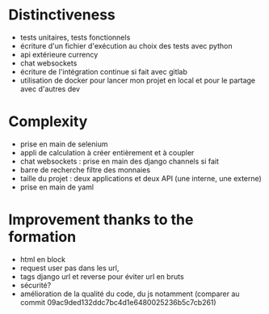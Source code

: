 # Distinctiveness

- tests unitaires, tests fonctionnels
- écriture d'un fichier d'exécution au choix des tests avec python
- api extérieure currency
- chat websockets
- écriture de l'intégration continue si fait avec gitlab
- utilisation de docker pour lancer mon projet en local et pour le partage avec d'autres dev


# Complexity

- prise en main de selenium
- appli de calculation à créer entièrement et à coupler
- chat websockets : prise en main des django channels si fait
- barre de recherche filtre des monnaies
- taille du projet : deux applications et deux API (une interne, une externe)
- prise en main de yaml

# Improvement thanks to the formation

- html en block
- request user pas dans les url, 
- tags django url et reverse pour éviter url en bruts 
- sécurité?
- amélioration de la qualité du code, du js notamment (comparer au commit 09ac9ded132ddc7bc4d1e6480025236b5c7cb261)